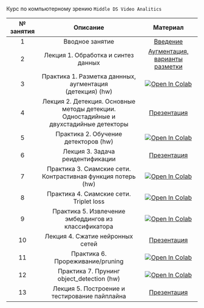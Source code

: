 Курс по компьютерному зрению ``Middle DS Video Analitics``

| № занятия |                                          Описание                                          |                                                                              Материал                                                                               |
|:---------:|:------------------------------------------------------------------------------------------:|:-------------------------------------------------------------------------------------------------------------------------------------------------------------------:|
|     1     |                                      Вводное занятие                                       |                                           [Введение](https://classroom.google.com/w/NTk4MTcwMjk1NDk1/tc/NjAwMDE4MjA2Mzk1)                                           
|     2     |                            Лекция 1. Обработка и синтез данных                             |                                [Аугментация, варианты разметки](https://classroom.google.com/w/NTk4MTcwMjk1NDk1/tc/NjAwMDE4MjA2Mzk1)                                
|     3     |            Практика 1. Разметка даннных, аугментация<br/> (детекция)      (hw)             |       [![Open In Colab](https://colab.research.google.com/assets/colab-badge.svg)](https://colab.research.google.com/drive/1IIQiSqXqtfCKwtF7_C_PO5qUJFpKwPcb)       
|     4     | Лекция 2. Детекция. Основные методы детекции. <br/>Одностадийные и двухстадийные детекторы |                                         [Презентация](https://classroom.google.com/w/NTk4MTcwMjk1NDk1/tc/NjAxMTg2Mjg3MzY3)                                          
|     5     |                         Практика 2. Обучение детекторов      (hw)                          | [![Open In Colab](https://colab.research.google.com/assets/colab-badge.svg)](https://colab.research.google.com/drive/1bHlASpo5wVJ6f-qGkog-TM7D5qPW870B?usp=sharing) |
|     6     |                             Лекция 3.  Задача реидентификации                              |   [Презентация](https://classroom.google.com/w/NTk4MTcwMjk1NDk1/tc/NjAyMjY5NzI4MDU1)   |
|     7     |               Практика 3.  Сиамские сети. Контрастивная функция потерь  (hw)               |   [![Open In Colab](https://colab.research.google.com/assets/colab-badge.svg)](https://colab.research.google.com/drive/1FcUc3GpDDXN7SjDt9KzT_6uYBPzkNEc9?usp=sharing)   |
|     8     |                          Практика 4.  Сиамские сети. Triplet loss                          |   [![Open In Colab](https://colab.research.google.com/assets/colab-badge.svg)](https://colab.research.google.com/drive/192C_ZSl7yy6qaNJX5Bki2NH33gbwZ_t8?usp=sharing)   |
|     9     |                   Практика 5.  Извлечение эмбеддингов из классификатора                    |   [![Open In Colab](https://colab.research.google.com/assets/colab-badge.svg)](https://colab.research.google.com/drive/1YEQ-SGn4lV3vkNA15W51x1xwCTy1eT6B?usp=sharing)   |
|    10     |                             Лекция 4.  Сжатие нейронных сетей                              |   [Презентация](https://classroom.google.com/w/NTk4MTcwMjk1NDk1/tc/NjA0NTQyMDYyNDAx)   |
|    11     |                             Практика 6.  Прореживание/pruning                              |   [![Open In Colab](https://colab.research.google.com/assets/colab-badge.svg)](https://colab.research.google.com/drive/11i2TTTYAJq1cB0IiLeUmQBoVrASbPsBJ?usp=sharing)   |
|    12     |                         Практика 7.  Прунинг object_detection (hw)                         |   [![Open In Colab](https://colab.research.google.com/assets/colab-badge.svg)](https://colab.research.google.com/drive/11i2TTTYAJq1cB0IiLeUmQBoVrASbPsBJ?usp=sharing)   |
|    13     |                      Лекция 5.   Построение и тестирование пайплайна                       |   [Презентация](https://classroom.google.com/w/NTk4MTcwMjk1NDk1/tc/NjA1NzEyOTMxNjU3)   |


